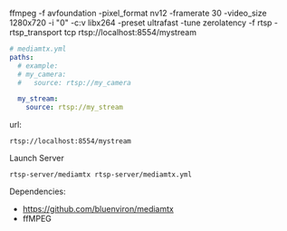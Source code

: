 ffmpeg -f avfoundation -pixel_format nv12 -framerate 30 -video_size 1280x720 -i "0" -c:v libx264 -preset ultrafast -tune zerolatency -f rtsp -rtsp_transport tcp rtsp://localhost:8554/mystream

```yml
# mediamtx.yml
paths:
  # example:
  # my_camera:
  #   source: rtsp://my_camera

  my_stream:
    source: rtsp://my_stream
```

url:

```
rtsp://localhost:8554/mystream
```

Launch Server

```
rtsp-server/mediamtx rtsp-server/mediamtx.yml
```

Dependencies:
- https://github.com/bluenviron/mediamtx
- ffMPEG
